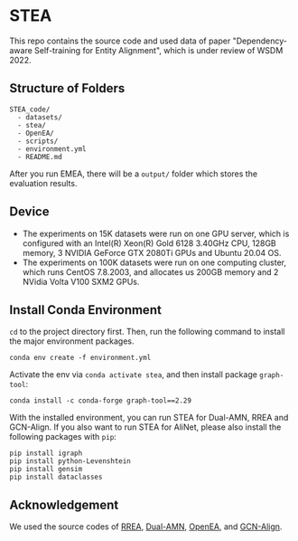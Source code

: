 # STEA

This repo contains the source code and used data of paper "Dependency-aware Self-training for Entity Alignment", which is under review of WSDM 2022.

## Structure of Folders
```shell
STEA_code/
  - datasets/
  - stea/
  - OpenEA/
  - scripts/
  - environment.yml
  - README.md
```
After you run EMEA, there will be a `output/` folder which stores the evaluation results.

## Device
* The experiments on 15K datasets were run on one GPU server, which is configured with an Intel(R) Xeon(R) Gold 6128 3.40GHz CPU, 128GB memory, 3 NVIDIA GeForce GTX 2080Ti GPUs and Ubuntu 20.04 OS.
* The experiments on 100K datasets were run on one computing cluster, which runs CentOS 7.8.2003, and allocates us 200GB memory and 2 NVidia Volta V100 SXM2 GPUs.

## Install Conda Environment
`cd` to the project directory first. Then, run the following command to install the major environment packages.
```shell
conda env create -f environment.yml
```

Activate the env via `conda activate stea`, and then install package `graph-tool`:
```shell
conda install -c conda-forge graph-tool==2.29
```

With the installed environment, you can run STEA for Dual-AMN, RREA and GCN-Align.
If you also want to run STEA for AliNet, please also install the following packages with `pip`:
```shell
pip install igraph
pip install python-Levenshtein
pip install gensim
pip install dataclasses
```



## Acknowledgement
We used the source codes of [RREA](https://github.com/MaoXinn/RREA), [Dual-AMN](https://github.com/MaoXinn/Dual-AMN), [OpenEA](https://github.com/nju-websoft/OpenEA), and [GCN-Align](https://github.com/1049451037/GCN-Align).